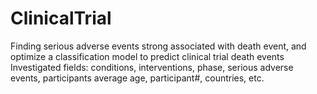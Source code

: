 # ClinicalTrial
Finding serious adverse events strong associated with death event, and optimize a classification model to predict clinical trial death events
Investigated fields: conditions, interventions, phase, serious adverse events, participants average age, participant#, countries, etc.
